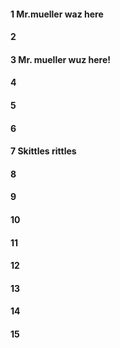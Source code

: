 #### 1 Mr.mueller waz here 
#### 2
#### 3 Mr. mueller wuz here!
#### 4
#### 5
#### 6
#### 7 Skittles rittles 
#### 8
#### 9
#### 10
#### 11
#### 12
#### 13
#### 14
#### 15